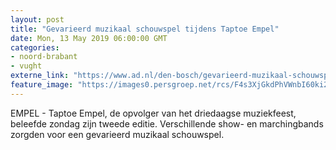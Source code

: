 ```yaml
---
layout: post
title: "Gevarieerd muzikaal schouwspel tijdens Taptoe Empel"
date: Mon, 13 May 2019 06:00:00 GMT
categories: 
- noord-brabant 
- vught 
externe_link: "https://www.ad.nl/den-bosch/gevarieerd-muzikaal-schouwspel-tijdens-taptoe-empel~a9ac5873/"
feature_image: "https://images0.persgroep.net/rcs/F4s3XjGkdPhVWnbI60ki2crtS3A/diocontent/148134147/_fitwidth/400/?appId=21791a8992982cd8da851550a453bd7f&quality=0.7"
---
```


EMPEL - Taptoe Empel, de opvolger van het driedaagse muziekfeest, beleefde zondag zijn tweede editie. Verschillende show- en marchingbands zorgden voor een gevarieerd muzikaal schouwspel.

